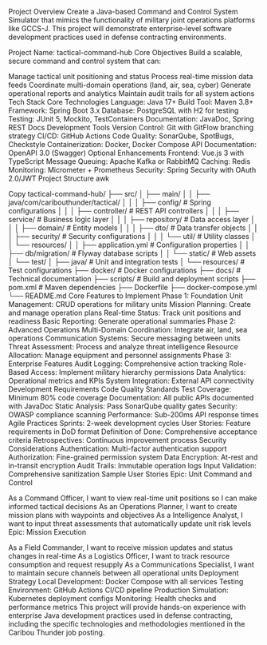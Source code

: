 Project Overview
Create a Java-based Command and Control System Simulator that mimics the functionality of military joint operations platforms like GCCS-J. This project will demonstrate enterprise-level software development practices used in defense contracting environments.

Project Name: tactical-command-hub
Core Objectives
Build a scalable, secure command and control system that can:

Manage tactical unit positioning and status
Process real-time mission data feeds
Coordinate multi-domain operations (land, air, sea, cyber)
Generate operational reports and analytics
Maintain audit trails for all system actions
Tech Stack
Core Technologies
Language: Java 17+
Build Tool: Maven 3.8+
Framework: Spring Boot 3.x
Database: PostgreSQL with H2 for testing
Testing: JUnit 5, Mockito, TestContainers
Documentation: JavaDoc, Spring REST Docs
Development Tools
Version Control: Git with GitFlow branching strategy
CI/CD: GitHub Actions
Code Quality: SonarQube, SpotBugs, Checkstyle
Containerization: Docker, Docker Compose
API Documentation: OpenAPI 3.0 (Swagger)
Optional Enhancements
Frontend: Vue.js 3 with TypeScript
Message Queuing: Apache Kafka or RabbitMQ
Caching: Redis
Monitoring: Micrometer + Prometheus
Security: Spring Security with OAuth 2.0/JWT
Project Structure
awk

Copy
tactical-command-hub/
├── src/
│   ├── main/
│   │   ├── java/com/caribouthunder/tactical/
│   │   │   ├── config/           # Spring configurations
│   │   │   ├── controller/       # REST API controllers
│   │   │   ├── service/          # Business logic layer
│   │   │   ├── repository/       # Data access layer
│   │   │   ├── domain/           # Entity models
│   │   │   ├── dto/              # Data transfer objects
│   │   │   ├── security/         # Security configurations
│   │   │   └── util/             # Utility classes
│   │   └── resources/
│   │       ├── application.yml   # Configuration properties
│   │       ├── db/migration/     # Flyway database scripts
│   │       └── static/           # Web assets
│   └── test/
│       ├── java/                 # Unit and integration tests
│       └── resources/            # Test configurations
├── docker/                      # Docker configurations
├── docs/                        # Technical documentation
├── scripts/                     # Build and deployment scripts
├── pom.xml                      # Maven dependencies
├── Dockerfile
├── docker-compose.yml
└── README.md
Core Features to Implement
Phase 1: Foundation
Unit Management: CRUD operations for military units
Mission Planning: Create and manage operation plans
Real-time Status: Track unit positions and readiness
Basic Reporting: Generate operational summaries
Phase 2: Advanced Operations
Multi-Domain Coordination: Integrate air, land, sea operations
Communication Systems: Secure messaging between units
Threat Assessment: Process and analyze threat intelligence
Resource Allocation: Manage equipment and personnel assignments
Phase 3: Enterprise Features
Audit Logging: Comprehensive action tracking
Role-Based Access: Implement military hierarchy permissions
Data Analytics: Operational metrics and KPIs
System Integration: External API connectivity
Development Requirements
Code Quality Standards
Test Coverage: Minimum 80% code coverage
Documentation: All public APIs documented with JavaDoc
Static Analysis: Pass SonarQube quality gates
Security: OWASP compliance scanning
Performance: Sub-200ms API response times
Agile Practices
Sprints: 2-week development cycles
User Stories: Feature requirements in DoD format
Definition of Done: Comprehensive acceptance criteria
Retrospectives: Continuous improvement process
Security Considerations
Authentication: Multi-factor authentication support
Authorization: Fine-grained permission system
Data Encryption: At-rest and in-transit encryption
Audit Trails: Immutable operation logs
Input Validation: Comprehensive sanitization
Sample User Stories
Epic: Unit Command and Control

As a Command Officer, I want to view real-time unit positions so I can make informed tactical decisions
As an Operations Planner, I want to create mission plans with waypoints and objectives
As a Intelligence Analyst, I want to input threat assessments that automatically update unit risk levels
Epic: Mission Execution

As a Field Commander, I want to receive mission updates and status changes in real-time
As a Logistics Officer, I want to track resource consumption and request resupply
As a Communications Specialist, I want to maintain secure channels between all operational units
Deployment Strategy
Local Development: Docker Compose with all services
Testing Environment: GitHub Actions CI/CD pipeline
Production Simulation: Kubernetes deployment configs
Monitoring: Health checks and performance metrics
This project will provide hands-on experience with enterprise Java development practices used in defense contracting, including the specific technologies and methodologies mentioned in the Caribou Thunder job posting.